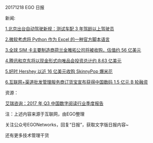 20171218 EGO 日报

新闻:

[1.北京出台自动驾驶新规：测试车配 3 年驾龄以上驾驶员](http://tech.sina.com.cn/it/2017-12-18/doc-ifyptkyk5091656.shtml)

[2.微软考虑将 Python 作为 Excel 的一种官方脚本语言](http://www.cnbeta.com/articles/tech/680507.htm)

[3.全球 SIM 卡主要制造商荷兰金雅拓公司将被收购，估值约 56 亿美元](http://tech.sina.com.cn/it/2017-12-18/doc-ifyptkyk5047270.shtml)

[4.腾讯和京东将以现金形式向唯品会投资总计约 8.63 亿美元](http://tech.sina.com.cn/i/2017-12-18/doc-ifyptkyk5054082.shtml)

[5.好时 Hershey 以近 16 亿美元收购 SkinnyPop 爆米花](http://finance.sina.com.cn/stock/usstock/c/2017-12-18/doc-ifyptkyk5120890.shtml)

[6.互联网+渠道批发管理服务商订货宝宣布获得中国数码 1.5 亿元 B 轮融资](http://www.iyiou.com/p/62434)

资源：

[艾瑞咨询：2017 年 Q3 中国数字阅读行业季度报告](http://report.iresearch.cn/report/201712/3105.shtml)

注：上述内容来源于互联网，由EGO整理

关注公众号EGONetworks，回复“日报”，获取文字版日报内容~

还有更多技术管理干货
